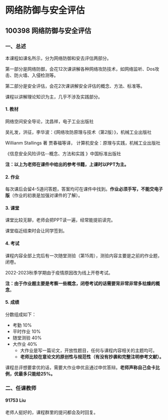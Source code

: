 # 网络防御与安全评估

## 100398 网络防御与安全评估

### 一、总述

本课程如课名所示，分为网络防御和安去评估两部分。

第一部分是网络防御，会花12次课讲解各种网络攻防技术，如网络监听、Dos攻击、防火墙、入侵检测等。

第二部分是安全评估，会花2次课讲解安全评估的概念、方法、标准等。

课程以讲解理论知识为主，几乎不涉及实践部分。

#### 1. 教材

网络空间安全导论，沈昌祥，电子工业出版社

吴礼发，洪征，李华波：《网络攻防原理与技术（第2版）》，机械工业出版社

Willianm Stallings 著 贾春福等译， 计算机安全：原理与实践，机械工业出版社

《信息安全风险评估--概念、方法和实践 》中国标准出版社

**注：以上为老师在课件中给出的参考书籍，上课时以PPT为主。**

#### 2. 作业

每次课后会留4-5道问答题，答案均可在课件中找到。**作业必须手写，不能交电子版**（作业的初衷是加强对课件的了解）。

#### 3. 课堂

课堂比较无聊，老师会把PPT读一遍，经常能提前读完。

课堂临近结束时会让同学签到。

#### 4. 考试

课程内容全部上完后有一次随堂测验（第15周），测验内容主要是之前的作业题，闭卷。

2022-2023秋季学期由于疫情原因改为线上开卷考试。

**注：由于作业题主要是考察一些概念，闭卷考试的话需要背非常非常多枯燥的概念**。

#### 5. 成绩

分数组成如下：

- 考勤 10%
- 平时作业 10%
- 随堂测验 40%
- 大作业 40%
  - 大作业是写一篇论文，开放性题目，任何与课程内容相关的主题均可。
  - **老师比较在意论文的原创性与规范性（有没有抄袭和完整注明参考文献）。**

课程总评想要拿优的话，需要大作业申优且通过申优答辩。**老师声称自己会卡比例，优最多只能给25%。**

### 二、任课教师

#### 91753 Liu

老师人挺好的，课程群里的提问都会及时回复。